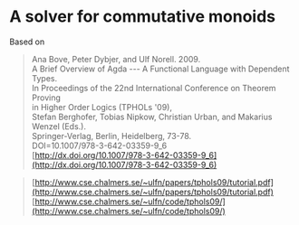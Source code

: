 # A solver for commutative monoids

Based on

> Ana Bove, Peter Dybjer, and Ulf Norell. 2009.    
A Brief Overview of Agda --- A Functional Language with Dependent Types.    
In Proceedings of the 22nd International Conference on Theorem Proving    
in Higher Order Logics (TPHOLs '09),    
Stefan Berghofer, Tobias Nipkow, Christian Urban, and Makarius Wenzel (Eds.).    
Springer-Verlag, Berlin, Heidelberg, 73-78.    
DOI=10.1007/978-3-642-03359-9_6     
[http://dx.doi.org/10.1007/978-3-642-03359-9_6](http://dx.doi.org/10.1007/978-3-642-03359-9_6)

> [http://www.cse.chalmers.se/~ulfn/papers/tphols09/tutorial.pdf](http://www.cse.chalmers.se/~ulfn/papers/tphols09/tutorial.pdf)    
> [http://www.cse.chalmers.se/~ulfn/code/tphols09/](http://www.cse.chalmers.se/~ulfn/code/tphols09/)
